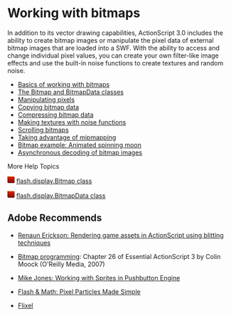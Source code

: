 # Working with bitmaps

In addition to its vector drawing capabilities, ActionScript 3.0 includes the
ability to create bitmap images or manipulate the pixel data of external bitmap
images that are loaded into a SWF. With the ability to access and change
individual pixel values, you can create your own filter-like image effects and
use the built-in noise functions to create textures and random noise.

- [Basics of working with bitmaps](./basics-of-working-with-bitmaps.md)
- [The Bitmap and BitmapData classes](./the-bitmap-and-bitmap-data-classes.md)
- [Manipulating pixels](./manipulating-pixels.md)
- [Copying bitmap data](./copying-bitmap-data.md)
- [Compressing bitmap data](./compressing-bitmap-data.md)
- [Making textures with noise functions](./making-textures-with-noise-functions.md)
- [Scrolling bitmaps](./scrolling-bitmaps.md)
- [Taking advantage of mipmapping](./taking-advantage-of-mipmapping.md)
- [Bitmap example: Animated spinning moon](./bitmap-example-animated-spinning-moon.md)
- [Asynchronous decoding of bitmap images](./asynchronous-decoding-of-bitmap-images.md)

More Help Topics

![](../../img/flashplatformLinkIndicator.png)
[flash.display.Bitmap class](https://help.adobe.com/en_US/FlashPlatform/reference/actionscript/3/flash/display/Bitmap.html)

![](../../img/flashplatformLinkIndicator.png)
[flash.display.BitmapData class](https://help.adobe.com/en_US/FlashPlatform/reference/actionscript/3/flash/display/BitmapData.html)

## Adobe Recommends

- [Renaun Erickson: Rendering game assets in ActionScript using blitting techniques](https://www.adobe.com/devnet/flex/articles/actionscript_blitting.html)

- [Bitmap programming](http://my.safaribooksonline.com/0596526946/bitmap_programming):
  Chapter 26 of Essential ActionScript 3 by Colin Moock (O'Reilly Media, 2007)

- [Mike Jones: Working with Sprites in Pushbutton Engine](http://blog.flashgen.com/2011/03/22/working-with-sprites-in-pushbutton-engine/)

- [Flash &amp; Math: Pixel Particles Made Simple](http://www.flashandmath.com/intermediate/pixtut/)

- [Flixel](http://flixel.org/)
